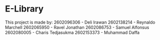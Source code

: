 # E-Library
This project is made by:
2602096306 - Deli Irawan
2602138214 - Reynaldo Marchell
2602065950 - Ravel Jonathan
2602086753 - Samuel Alfonsus
2602080005 - Charis Tedjasukma
2602153373 - Muhammad Daffa

